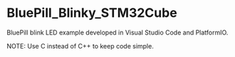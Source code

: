 # BluePill_Blinky_STM32Cube
BluePill blink LED example developed in Visual Studio Code and PlatformIO.

NOTE: Use C instead of C++ to keep code simple.
